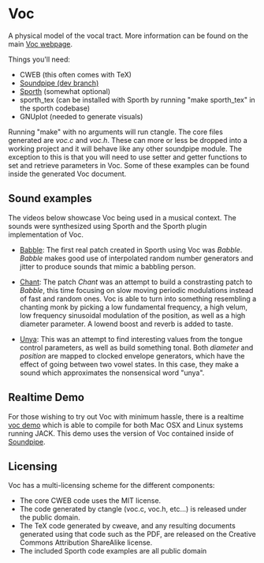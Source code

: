 # Voc

A physical model of the vocal tract. More information can be found on
the main [Voc webpage](http://pbat.ch/proj/voc).

Things you'll need:

- CWEB (this often comes with TeX)
- [Soundpipe (dev branch)](http://www.github.com/paulbatchelor/soundpipe.git)
- [Sporth](http://www.github.com/paulbatchelor/sporth.git) (somewhat optional)
- sporth_tex (can be installed with Sporth by running "make sporth_tex" in the
sporth codebase)
- GNUplot (needed to generate visuals)

Running "make" with no arguments will run ctangle. 
The core files generated are 
*voc.c* and *voc.h*. These can more or less be dropped into a working project
and it will behave like any other soundpipe module. The exception to this is
that you will need to use setter and getter functions to set and retrieve
parameters in Voc. Some of these examples can be found inside the generated
Voc document.

## Sound examples

The videos below showcase Voc being used in a musical context. The sounds
were synthesized using Sporth and the Sporth plugin implementation of Voc.

- [Babble](https://vimeo.com/220091107): The first real patch created in Sporth 
using Voc was *Babble*. *Babble* makes good use of interpolated random number 
generators and jitter to produce sounds that mimic a babbling person.

- [Chant](https://vimeo.com/220091290): The patch *Chant* was an attempt to 
build a constrasting patch to *Babble*, this time focusing on slow moving periodic 
modulations instead of fast and
random ones. Voc is able to turn into something resembling a chanting 
monk by picking a low fundamental frequency, a high velum, low frequency 
sinusoidal modulation of the position, as well as a high diameter parameter.
A lowend boost and reverb is added to taste.

- [Unya](https://vimeo.com/220091487): 
This was an attempt to find interesting values from the tongue control 
parameters, as well as build something tonal. Both *diameter* and *position* 
are mapped to clocked envelope generators, which have the effect of going
between two vowel states. In this case, they make a sound which approximates
the nonsensical word "unya".

## Realtime Demo

For those wishing to try out Voc with minimum hassle, there is a
realtime [voc demo](https://www.github.com/paulbatchelor/voc_demo) which 
is able to compile for both Mac OSX and Linux systems running JACK. This
demo uses the version of Voc contained inside of 
[Soundpipe](https://www.github.com/paulbatchelor/soundpipe).

## Licensing 

Voc has a multi-licensing scheme for the different components:

- The core CWEB code uses the MIT license. 
- The code generated by ctangle (voc.c, voc.h, etc...) is released under 
the public domain.
- The TeX code generated by cweave, and any resulting documents generated
using that code such as the PDF, are released on the Creative Commons
Attribution ShareAlike license. 
- The included Sporth code examples are all public domain
